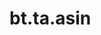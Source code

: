 <div itemscope itemtype="http://developers.google.com/ReferenceObject">
<meta itemprop="name" content="bt.ta.asin" />
<meta itemprop="path" content="Stable" />
</div>

# bt.ta.asin

<!-- Insert buttons and diff -->

<table class="tfo-notebook-buttons tfo-api nocontent" align="left">

</table>





<pre class="devsite-click-to-copy prettyprint lang-py tfo-signature-link">
<code>bt.ta.asin(
    *args, **kwargs
) -> np.array
</code></pre>



<!-- Placeholder for "Used in" -->
